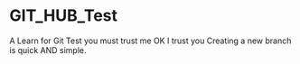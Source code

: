 # GIT_HUB_Test
A Learn for Git Test
you must trust me
OK I trust you
Creating a new branch is quick AND simple.
